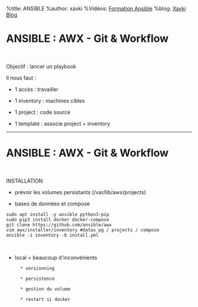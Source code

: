 %title: ANSIBLE
%author: xavki
%Vidéos: [Formation Ansible](https://www.youtube.com/playlist?list=PLn6POgpklwWoCpLKOSw3mXCqbRocnhrh-)
%blog: [Xavki Blog](https://xavki.blog)


# ANSIBLE : AWX - Git & Workflow


<br>

Objectif : lancer un playbook

Il nous faut :

* 1 accès : travailler

* 1 inventory : machines cibles

* 1 project : code source

* 1 template : associe project + inventory


-----------------------------------------------------------------------------------

# ANSIBLE : AWX - Git & Workflow



<br>

INSTALLATION

* prévoir les volumes persistants (/var/lib/awx/projects)

* bases de données et compose

```
sudo apt install -y ansible python3-pip
sudo pip3 install docker docker-compose
git clone https://github.com/ansible/awx
vim awx/installer/inventory #datas pg / projects / compose
ansible -i inventory -b install.yml
```

<br>

* local = beaucoup d'inconvénients

		* versionning

		* persistence

		* gestion du volume

		* restart si docker

